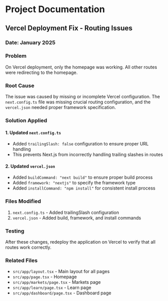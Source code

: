 # Project Documentation

## Vercel Deployment Fix - Routing Issues

### Date: January 2025

### Problem
On Vercel deployment, only the homepage was working. All other routes were redirecting to the homepage.

### Root Cause
The issue was caused by missing or incomplete Vercel configuration. The `next.config.ts` file was missing crucial routing configuration, and the `vercel.json` needed proper framework specification.

### Solution Applied

#### 1. Updated `next.config.ts`
- Added `trailingSlash: false` configuration to ensure proper URL handling
- This prevents Next.js from incorrectly handling trailing slashes in routes

#### 2. Updated `vercel.json`
- Added `buildCommand: "next build"` to ensure proper build process
- Added `framework: "nextjs"` to specify the framework type
- Added `installCommand: "npm install"` for consistent install process

### Files Modified
1. `next.config.ts` - Added trailingSlash configuration
2. `vercel.json` - Added build, framework, and install commands

### Testing
After these changes, redeploy the application on Vercel to verify that all routes work correctly.

### Related Files
- `src/app/layout.tsx` - Main layout for all pages
- `src/app/page.tsx` - Homepage
- `src/app/markets/page.tsx` - Markets page
- `src/app/learn/page.tsx` - Learn page
- `src/app/dashboard/page.tsx` - Dashboard page

